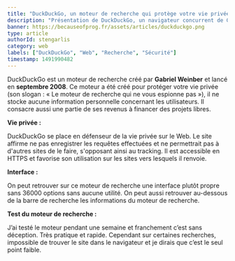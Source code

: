 ```yaml
---
title: "DuckDuckGo, un moteur de recherche qui protège votre vie privée."
description: "Présentation de DuckDuckGo, un navigateur concurrent de Google qui prône la vie privée de ses utilisateurs."
banner: https://becauseofprog.fr/assets/articles/duckduckgo.png
type: article
authorId: stengarlis
category: web
labels: ["DuckDuckGo", "Web", "Recherche", "Sécurité"]
timestamp: 1491990482
---
```


 DuckDuckGo est un moteur de recherche créé par **Gabriel Weinber** et lancé en **septembre 2008**. Ce moteur a été créé pour protéger votre vie privée (son slogan : « Le moteur de recherche qui ne vous espionne pas »), il ne stocke aucune information personnelle concernant les utilisateurs. Il consacre aussi une partie de ses revenus à financer des projets libres.

  

 **Vie privée :**

 DuckDuckGo se place en défenseur de la vie privée sur le Web. Le site affirme ne pas enregistrer les requêtes effectuées et ne permettrait pas à d'autres sites de le faire, s'opposant ainsi au tracking. Il est accessible en HTTPS et favorise son utilisation sur les sites vers lesquels il renvoie.

  

 **Interface :**

 On peut retrouver sur ce moteur de recherche une interface plutôt propre sans 36000 options sans aucune utilité. On peut aussi retrouver au-dessous de la barre de recherche les informations du moteur de recherche.


 **Test du moteur de recherche :**

 J’ai testé le moteur pendant une semaine et franchement c’est sans déception. Très pratique et rapide. Cependant sur certaines recherches, impossible de trouver le site dans le navigateur et je dirais que c’est le seul point faible.
